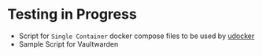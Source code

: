 # Testing in Progress
- Script for `Single Container` docker compose files to be used by [udocker](https://github.com/George-Seven/Termux-Udocker/tree/main)
- Sample Script for Vaultwarden
